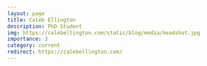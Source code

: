 ```yaml
---
layout: page
title: Caleb Ellington
description: PhD Student
img: https://calebellington.com/static/blog/media/headshot.jpg
importance: 3
category: current
redirect: https://calebellington.com/
---
```

